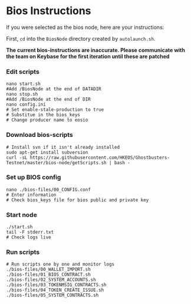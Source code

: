 # Bios Instructions

If you were selected as the bios node, here are your instructions:

First, `cd` into the `BiosNode` directory created by `autolaunch.sh`.

**The current bios-instructions are inaccurate. Please communicate with the team on Keybase for the first iteration until these are patched**

### Edit scripts
```console
nano start.sh
#Add /BiosNode at the end of DATADIR
nano stop.sh
#Add /BiosNode at the end of DIR
nano config.ini
# Set enable-stale-production to true
# Substitue in the bios_keys
# Change producer name to eosio
```

### Download bios-scripts
```console
# Install svn if it isn't already installed
sudo apt-get install subversion
curl -sL https://raw.githubusercontent.com/HKEOS/Ghostbusters-Testnet/master/bios-node/getScripts.sh | bash -
```

### Set up BIOS config
```console
nano ./bios-files/00_CONFIG.conf
# Enter information
# Check bios_keys file for bios public and private key
```

### Start node
```cosole
./start.sh
tail -F stderr.txt
# Check logs live
```

### Run scripts
```console
# Run scripts one by one and monitor logs
./bios-files/00_WALLET_IMPORT.sh
./bios-files/01_BIOS_CONTRACT.sh
./bios-files/02_SYSTEM_ACCOUNTS.sh
./bios-files/03_TOKENMSIG_CONTRACTS.sh
./bios-files/04_TOKEN_CREATE_ISSUE.sh
./bios-files/05_SYSTEM_CONTRACTS.sh
```
